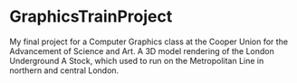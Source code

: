 # GraphicsTrainProject
My final project for a Computer Graphics class at the Cooper Union for the Advancement of Science and Art. A 3D model rendering of the London Underground A Stock, which used to run on the Metropolitan Line in northern and central London.
